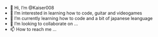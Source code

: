 - 👋 Hi, I’m @Kaiser008
- 👀 I’m interested in learning how to code, guitar and videogames 
- 🌱 I’m currently learning how to code and a bit of japanese leanguage
- 💞️ I’m looking to collaborate on ...
- 📫 How to reach me ...

<!---
Kaiser008/Kaiser008 is a ✨ special ✨ repository because its `README.md` (this file) appears on your GitHub profile.
You can click the Preview link to take a look at your changes.
--->
